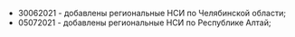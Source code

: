 * 30062021 - добавлены региональные НСИ по Челябинской области;
* 05072021 - добавлены региональные НСИ по Республике Алтай;
